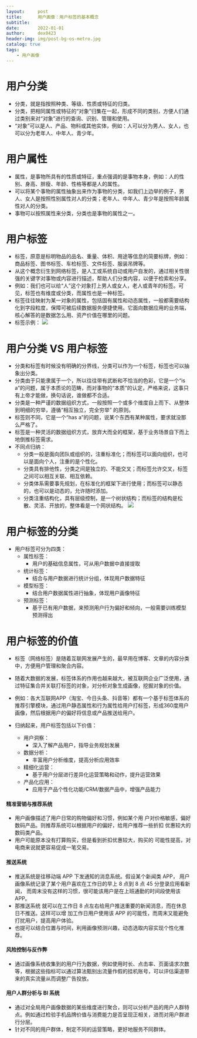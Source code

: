 ```yaml
---
layout:     post
title:      用户画像：用户标签的基本概念
subtitle:   
date:       2022-01-01
author:     dex0423
header-img: img/post-bg-os-metro.jpg
catalog: true
tags:
    - 用户画像
---
```


# 用户分类

- 分类，就是指按照种类、等级、性质或特征的归类。
- 分类，把相同属性或特征的“对象”归集在一起，形成不同的类别，方便人们通过类别来对“对象”进行的查询、识别、管理和使用。
- “对象”可以是人、产品、物料或其他实体，例如：人可以分为男人、女人，也可以分为老年人、中年人、青少年。

# 用户属性

- 属性，是事物所具有的性质或特征，重点强调的是事物本身，例如：人的性别、身高、胖瘦、年龄、性格等都是人的属性。
- 可以将某个事物的属性抽象出来作为事物的分类，如我们上边举的例子，男人、女人是按照性别属性对人的分类；老年人、中年人、青少年是按照年龄属性对人的分类。
- 事物可以按照属性来分类，分类也是事物的属性之一。

# 用户标签

- 标签，原意是标明物品的品名、重量、体积、用途等信息的简要标牌，例如：商品标签、图书标签、车检标签、文件标签、服装吊牌等。
- 从这个概念衍生到网络标签，是人工或系统自动或用户自发的，通过相关性很强的关键字对事物或内容进行描述，帮助人们分类内容，以便于检索和分享。
- 例如：我们也可以给“人”这个对象打上男人或女人，老人或青年的标签。可见，标签也有维度或分类，而属性也是一种标签。
- 标签往往映射为某一对象的属性，包括固有属性和动态属性，一般都需要结构化到字段粒度，保障可被后续数据服务便捷使用。它面向数据应用的业务端，核心解答的是数据怎么用、资产价值在哪里的问题。
- 标签示例：
      ![]({{site.baseurl}}/img-post/标签体系-8.png)

# 用户分类 VS 用户标签

- 分类和标签有时候没有明确的分界线，分类可以作为一个标签，标签也可以抽象出分类。
- 分类由于只能隶属于一个，所以往往带有武断和不恰当的色彩，它是一个“is a”的问题，属于本质论的范畴，而对事物的“本质”的认定，严格来说，这事只有上帝才能做，换句话说，谁做都不合适。
- 分类是一种严谨的数据组织方式，一般按照一个或多个维度自上而下、从整体到明细的穷举，遵循“相互独立，完全穷举” 的原则。
- 标签则不同，它是一个“has a”的问题，说某个东西有某种属性，要求就没那么严格了。
- 标签是一种灵活的数据组织方式，放弃大而全的框架，基于业务场景自下而上地倒推标签需求。
- 不同点归纳：
    - 分类一般是面向团队或组织的，注重标准化；而标签可以面向组织，也可以是面向个人，注重的是个性化。
    - 分类具有排他性，分类之间是独立的、不能交叉；而标签允许交叉，标签之间可以相互关联、相互依赖。
    - 分类体系需要事先规划，在标准化的框架下进行使用；而标签可以静态的，也可以是动态的，允许随时添加。
    - 分类注重结构化，具有层级控制，是一个树状结构；而标签的结构是松散、灵活、开放的，整体看是一个网状结构。
    ![]({{site.baseurl}}/img-post/用户分类标签-1.jpg)
    
# 用户标签的分类

- 用户标签可分为四类：
    - 属性标签：
        - 用户的基础信息属性，可从用户数据中直接提取
    - 统计标签：
        - 结合与用户数据进行统计分组，体现用户数据特征
    - 模型标签：
        - 结合用户数据属性进行抽象，体现用户画像特征
    - 预测标签：
        - 基于已有用户数据，来预测用户行为偏好和倾向，一般需要训练模型预测得出 
   
# 用户标签的价值

- 标签（网络标签）是随着互联网发展产生的，最早用在博客、文章的内容分类中，方便用户管理和聚合内容。
- 随着大数据的发展，标签体系的作用也越来越大，被互联网企业广泛使用，通过特征集合并关联打标签的对象，对分析对象生成画像，挖掘对象的价值。
- 例如：各大互联网APP（淘宝、今日头条、抖音等）都有一个基于标签体系的推荐引擎模块，通过用户静态属性和行为属性给用户打标签，形成360度用户画像，然后根据用户的偏好将信息或产品推送给用户。

- 归纳起来，用户标签包括以下价值：
    - 用户洞察：
        - 深入了解产品用户，指导业务规划发展
    - 数据分析：
        - 丰富用户分析维度，提高分析应用效率
    - 精细化运营：
        - 基于用户分层进行差异化运营策略和动作，提升运营效果
    - 产品化应用：
        - 应用于产品个性化功能/CRM/数据产品中，增强产品能力

#### 精准营销与推荐系统

- 用户画像描述了用户日常的购物偏好和习惯，例如某个用 户对价格敏感，偏好数码产品。则推荐系统可以根据用户的偏好，给用户推荐一些折扣 优惠较大的数码类产品。
- 用户可能原本没有打算购买，但是看到折扣优惠较大，购买的 可能性提高，对电商来说就更容易促成一笔交易。

#### 推送系统

- 推送系统是往移动端 APP 下发通知的消息系统。假设某个新闻类 APP， 用户画像系统记录了某个用户喜欢在工作日的早上 8 点到 8 点 45 分登录应用看新闻， 而周末没有这样的习惯，很可能该用户是在上班通勤的时间段使用该 APP。
- 那推送系统 就可以在工作日 8 点左右给用户推送重要的新闻消息，而在休息日不推送。这样可以增 加工作日用户使用该 APP 的可能性，而周末又能避免打扰用户，提高用户体验。
- 也提可以结合位置与时间，利用画像预测兴趣，动态选取内容实现个性化推荐。

#### 风险控制与反作弊

- 通过画像系统收集到的用户行为数据，例如使用时长、点击率、页面请求次数等，根据这些指标可以通过算法甄别出流量作假的挂机账号，可以评估渠道带来的真实流量从而调整广告投放。

#### 用户人群分析与 BI 系统

- 通过对全局用户画像数据的某些维度进行聚合，则可以分析产品的用户人群特点。例如通过检验手机品牌价值与消费能力是否呈现正相关，进而对用户群进行分层。
- 针对不同的用户群体，制定不同的运营策略，更好地服务不同群体。


